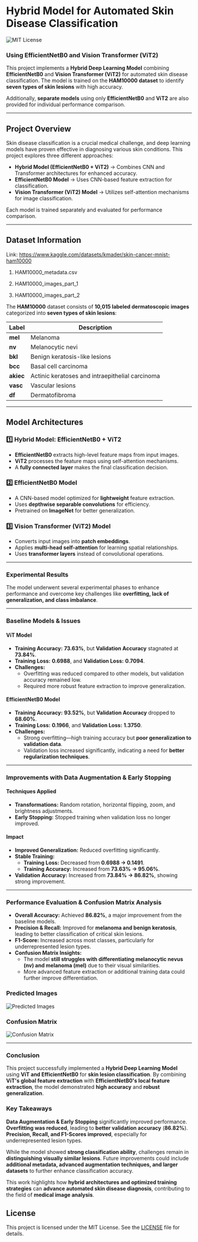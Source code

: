# Hybrid Model for Automated Skin Disease Classification  

![MIT License](https://img.shields.io/badge/License-MIT-green.svg)

### Using EfficientNetB0 and Vision Transformer (ViT2)  



This project implements a **Hybrid Deep Learning Model** combining **EfficientNetB0** and **Vision Transformer (ViT2)** for automated skin disease classification. The model is trained on the **HAM10000 dataset** to identify **seven types of skin lesions** with high accuracy.  

Additionally, **separate models** using only **EfficientNetB0** and **ViT2** are also provided for individual performance comparison.  

---

## Project Overview  

Skin disease classification is a crucial medical challenge, and deep learning models have proven effective in diagnosing various skin conditions. This project explores three different approaches:  

- **Hybrid Model (EfficientNetB0 + ViT2)** → Combines CNN and Transformer architectures for enhanced accuracy.  
- **EfficientNetB0 Model** → Uses CNN-based feature extraction for classification.  
- **Vision Transformer (ViT2) Model** → Utilizes self-attention mechanisms for image classification.  

Each model is trained separately and evaluated for performance comparison.  

---

## Dataset Information  

Link: https://www.kaggle.com/datasets/kmader/skin-cancer-mnist-ham10000

1. HAM10000_metadata.csv

2. HAM10000_images_part_1

3. HAM10000_images_part_2


The **HAM10000** dataset consists of **10,015 labeled dermatoscopic images** categorized into **seven types of skin lesions**:  

| Label | Description |  
|-------|------------|  
| **mel** | Melanoma |  
| **nv** | Melanocytic nevi |  
| **bkl** | Benign keratosis-like lesions |  
| **bcc** | Basal cell carcinoma |  
| **akiec** | Actinic keratoses and intraepithelial carcinoma |  
| **vasc** | Vascular lesions |  
| **df** | Dermatofibroma |  

---

## Model Architectures  

### 1️⃣ Hybrid Model: EfficientNetB0 + ViT2  
- **EfficientNetB0** extracts high-level feature maps from input images.  
- **ViT2** processes the feature maps using self-attention mechanisms.  
- A **fully connected layer** makes the final classification decision.  

### 2️⃣ EfficientNetB0 Model  
- A CNN-based model optimized for **lightweight** feature extraction.  
- Uses **depthwise separable convolutions** for efficiency.  
- Pretrained on **ImageNet** for better generalization.  

### 3️⃣ Vision Transformer (ViT2) Model  
- Converts input images into **patch embeddings**.  
- Applies **multi-head self-attention** for learning spatial relationships.  
- Uses **transformer layers** instead of convolutional operations.  

---

### **Experimental Results**  

The model underwent several experimental phases to enhance performance and overcome key challenges like **overfitting, lack of generalization, and class imbalance**.  

---

### **Baseline Models & Issues**  

#### **ViT Model**  
- **Training Accuracy:** **73.63%**, but **Validation Accuracy** stagnated at **73.84%**.  
- **Training Loss:** **0.6988**, and **Validation Loss:** **0.7094**.  
- **Challenges:**  
  - Overfitting was reduced compared to other models, but validation accuracy remained low.  
  - Required more robust feature extraction to improve generalization.  

#### **EfficientNetB0 Model**  
- **Training Accuracy:** **93.52%**, but **Validation Accuracy** dropped to **68.60%**.  
- **Training Loss:** **0.1966**, and **Validation Loss:** **1.3750**.  
- **Challenges:**  
  - Strong overfitting—high training accuracy but **poor generalization to validation data**.  
  - Validation loss increased significantly, indicating a need for **better regularization techniques**.  

---

### **Improvements with Data Augmentation & Early Stopping**  

#### **Techniques Applied**  
- **Transformations:** Random rotation, horizontal flipping, zoom, and brightness adjustments.  
- **Early Stopping:** Stopped training when validation loss no longer improved.  

#### **Impact**  
- **Improved Generalization:** Reduced overfitting significantly.  
- **Stable Training:**  
  - **Training Loss:** Decreased from **0.6988 → 0.1491**.  
  - **Training Accuracy:** Increased from **73.63% → 95.06%**.  
- **Validation Accuracy:** Increased from **73.84% → 86.82%**, showing strong improvement.  

---

### **Performance Evaluation & Confusion Matrix Analysis**  

- **Overall Accuracy:** Achieved **86.82%**, a major improvement from the baseline models.  
- **Precision & Recall:** Improved for **melanoma and benign keratosis**, leading to better classification of critical skin lesions.  
- **F1-Score:** Increased across most classes, particularly for underrepresented lesion types.  
- **Confusion Matrix Insights:**  
  - The model **still struggles with differentiating melanocytic nevus (nv) and melanoma (mel)** due to their visual similarities.  
  - More advanced feature extraction or additional training data could further improve differentiation.

### **Predicted Images**
![Predicted Images](https://github.com/user-attachments/assets/0baa50a2-efbc-45fe-98ca-7b05bd284753)

### **Confusion Matrix**
![Confusion Matrix](https://github.com/user-attachments/assets/2e591e7a-235c-42b6-93b6-f8d086650bb2)

---

### **Conclusion**  

This project successfully implemented a **Hybrid Deep Learning Model** using **ViT and EfficientNetB0** for **skin lesion classification**. By combining **ViT's global feature extraction** with **EfficientNetB0's local feature extraction**, the model demonstrated **high accuracy** and **robust generalization**.  

### **Key Takeaways**  
**Data Augmentation & Early Stopping** significantly improved performance.  
**Overfitting was reduced**, leading to **better validation accuracy** (**86.82%**).  
**Precision, Recall, and F1-Scores improved**, especially for underrepresented lesion types.  

While the model showed **strong classification ability**, challenges remain in **distinguishing visually similar lesions**. Future improvements could include **additional metadata, advanced augmentation techniques, and larger datasets** to further enhance classification accuracy.  

This work highlights how **hybrid architectures and optimized training strategies** can **advance automated skin disease diagnosis**, contributing to the field of **medical image analysis**. 

## License

This project is licensed under the MIT License. See the [LICENSE](LICENSE) file for details.

